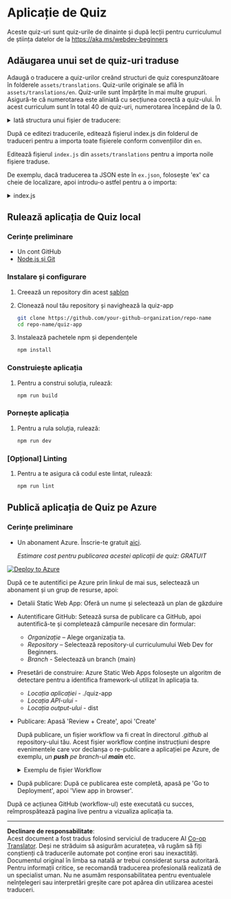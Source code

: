 <!--
CO_OP_TRANSLATOR_METADATA:
{
  "original_hash": "5301875c55bb305e6046bed3a4fd06d2",
  "translation_date": "2025-08-27T23:10:38+00:00",
  "source_file": "quiz-app/README.md",
  "language_code": "ro"
}
-->
# Aplicație de Quiz

Aceste quiz-uri sunt quiz-urile de dinainte și după lecții pentru curriculumul de știința datelor de la https://aka.ms/webdev-beginners

## Adăugarea unui set de quiz-uri traduse

Adaugă o traducere a quiz-urilor creând structuri de quiz corespunzătoare în folderele `assets/translations`. Quiz-urile originale se află în `assets/translations/en`. Quiz-urile sunt împărțite în mai multe grupuri. Asigură-te că numerotarea este aliniată cu secțiunea corectă a quiz-ului. În acest curriculum sunt în total 40 de quiz-uri, numerotarea începând de la 0.

  
<details>
<summary>Iată structura unui fișier de traducere:</summary>

```
[
    {
        "title": "A title",
        "complete": "A complete button title",
        "error": "An error message upon selecting the wrong answer",
        "quizzes": [
            {
                "id": 1,
                "title": "Title",
                "quiz": [
                    {
                        "questionText": "The question asked",
                        "answerOptions": [
                            {
                                "answerText": "Option 1 title",
                                "isCorrect": true
                            },
                            {
                                "answerText": "Option 2 title",
                                "isCorrect": false
                            }
                        ]
                    }
                ]
            }
        ]
    }
]
```
</details>

După ce editezi traducerile, editează fișierul index.js din folderul de traduceri pentru a importa toate fișierele conform convențiilor din `en`.

Editează fișierul `index.js` din `assets/translations` pentru a importa noile fișiere traduse. 

De exemplu, dacă traducerea ta JSON este în `ex.json`, folosește 'ex' ca cheie de localizare, apoi introdu-o astfel pentru a o importa:

<details>
<summary>index.js</summary>

```
import ex from "./ex.json";

// if 'ex' is localization key then enter it like so in `messages` to expose it 

const messages = {
  ex: ex[0],
};

export default messages;
```

</details>

## Rulează aplicația de Quiz local

### Cerințe preliminare

- Un cont GitHub
- [Node.js și Git](https://nodejs.org/)

### Instalare și configurare

1. Creează un repository din acest [șablon](https://github.com/new?template_name=Web-Dev-For-Beginners&template_owner=microsoft) 

1. Clonează noul tău repository și navighează la quiz-app

   ```bash
   git clone https://github.com/your-github-organization/repo-name
   cd repo-name/quiz-app
   ```

1. Instalează pachetele npm și dependențele

   ```bash
   npm install
   ```

### Construiește aplicația

1. Pentru a construi soluția, rulează:

   ```bash
   npm run build
   ```

### Pornește aplicația

1. Pentru a rula soluția, rulează:

    ```bash
    npm run dev
    ```

### [Opțional] Linting

1. Pentru a te asigura că codul este lintat, rulează:

    ```bash
    npm run lint
    ```

## Publică aplicația de Quiz pe Azure 

### Cerințe preliminare
- Un abonament Azure. Înscrie-te gratuit [aici](https://aka.ms/azure-free).

    _Estimare cost pentru publicarea acestei aplicații de quiz: GRATUIT_

[![Deploy to Azure](https://aka.ms/deploytoazurebutton)](https://portal.azure.com/#create/Microsoft.StaticApp)

După ce te autentifici pe Azure prin linkul de mai sus, selectează un abonament și un grup de resurse, apoi:

- Detalii Static Web App: Oferă un nume și selectează un plan de găzduire
- Autentificare GitHub: Setează sursa de publicare ca GitHub, apoi autentifică-te și completează câmpurile necesare din formular:
    - *Organizație* – Alege organizația ta.
    - *Repository* – Selectează repository-ul curriculumului Web Dev for Beginners. 
    - *Branch* - Selectează un branch (main) 
- Presetări de construire: Azure Static Web Apps folosește un algoritm de detectare pentru a identifica framework-ul utilizat în aplicația ta. 
    - *Locația aplicației* - ./quiz-app
    - *Locația API-ului* -
    - *Locația output-ului* - dist
- Publicare: Apasă 'Review + Create', apoi 'Create'

    După publicare, un fișier workflow va fi creat în directorul *.github* al repository-ului tău. Acest fișier workflow conține instrucțiuni despre evenimentele care vor declanșa o re-publicare a aplicației pe Azure, de exemplu, _un **push** pe branch-ul **main**_ etc.

    <details>
    <summary>Exemplu de fișier Workflow</summary>
    Iată un exemplu de cum ar putea arăta fișierul workflow pentru GitHub Actions:
    name: Azure Static Web Apps CI/CD

    ```
    on:
    push:
        branches:
        - main
    pull_request:
        types: [opened, synchronize, reopened, closed]
        branches:
        - main

    jobs:
    build_and_deploy_job:
        runs-on: ubuntu-latest
        name: Build and Deploy Job
        steps:
        - uses: actions/checkout@v2
        - name: Build And Deploy
            id: builddeploy
            uses: Azure/static-web-apps-deploy@v1
            with:
            azure_static_web_apps_api_token: ${{ secrets.AZURE_STATIC_WEB_APPS_API_TOKEN }}
            repo_token: ${{ secrets.GITHUB_TOKEN }}
            action: "upload"
            app_location: "quiz-app" # App source code path
            api_location: ""API source code path optional
            output_location: "dist" #Built app content directory - optional
    ```

    </details>

- După publicare: După ce publicarea este completă, apasă pe 'Go to Deployment', apoi 'View app in browser'.

După ce acțiunea GitHub (workflow-ul) este executată cu succes, reîmprospătează pagina live pentru a vizualiza aplicația ta.

---

**Declinare de responsabilitate**:  
Acest document a fost tradus folosind serviciul de traducere AI [Co-op Translator](https://github.com/Azure/co-op-translator). Deși ne străduim să asigurăm acuratețea, vă rugăm să fiți conștienți că traducerile automate pot conține erori sau inexactități. Documentul original în limba sa natală ar trebui considerat sursa autoritară. Pentru informații critice, se recomandă traducerea profesională realizată de un specialist uman. Nu ne asumăm responsabilitatea pentru eventualele neînțelegeri sau interpretări greșite care pot apărea din utilizarea acestei traduceri.